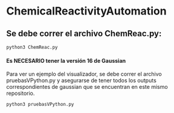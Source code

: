 # ChemicalReactivityAutomation
## Se debe correr el archivo ChemReac.py:

```
python3 ChemReac.py
```

#### Es NECESARIO tener la versión 16 de Gaussian

Para ver un ejemplo del visualizador, se debe correr el archivo pruebasVPython.py y asegurarse de tener todos los outputs correspondientes de gaussian que se encuentran en este mismo repositorio.

```
python3 pruebasVPython.py
```
